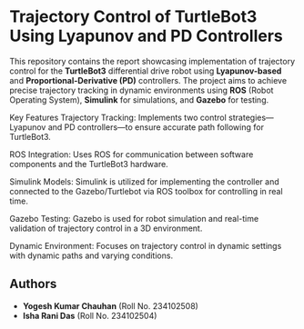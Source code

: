 # Trajectory Control of TurtleBot3 Using Lyapunov and PD Controllers

This repository contains the report showcasing implementation of trajectory control for the **TurtleBot3** differential drive robot using **Lyapunov-based** and 
**Proportional-Derivative (PD)** controllers. The project aims to achieve precise trajectory tracking in dynamic environments using **ROS** (Robot Operating System), 
**Simulink** for simulations, and **Gazebo** for testing.

Key Features
Trajectory Tracking: Implements two control strategies—Lyapunov and PD controllers—to ensure accurate path following for TurtleBot3.

ROS Integration: Uses ROS for communication between software components and the TurtleBot3 hardware.

Simulink Models: Simulink is utilized for implementing the controller and connected to the Gazebo/Turtlebot via ROS toolbox for controlling in real time.

Gazebo Testing: Gazebo is used for robot simulation and real-time validation of trajectory control in a 3D environment.

Dynamic Environment: Focuses on trajectory control in dynamic settings with dynamic paths and varying conditions.

## Authors

- **Yogesh Kumar Chauhan** (Roll No. 234102508)
- **Isha Rani Das** (Roll No. 234102504)
